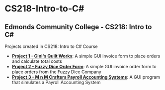 # CS218-Intro-to-C#
## Edmonds Community College - CS218: Intro to C#

Projects created in CS218: Intro to C# Course<br>


- <b><a href="https://github.com/Coderaulic/CS218-Intro-to-C-Sharp/tree/master/Project%201%20-%20Gini's%20Quilt%20Works">
Project 1 - Gini's Quilt Works</a></b>: A simple GUI invoice form to place orders and calculate total costs
- <b><a href="https://github.com/Coderaulic/CS218-Intro-to-C-Sharp/tree/master/Project%202%20-%20Fuzzy%20Dice">
Project 2 - Fuzzy Dice Order Form</a></b>: A simple GUI invoice order form to place orders from the Fuzzy Dice Company
- <b><a href="https://github.com/Coderaulic/CS218-Intro-to-C-Sharp/tree/master/Project%203%20-%20M%26M%20Crafters">
Project 3 - M n M Crafters Payroll Accounting Systems</a></b>: A GUI program that simulates a Payroll Accounting System
